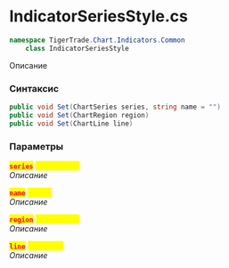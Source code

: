 
# IndicatorSeriesStyle.cs
```csharp
namespace TigerTrade.Chart.Indicators.Common  
    class IndicatorSeriesStyle
```

Описание

### Синтаксис
```csharp
public void Set(ChartSeries series, string name = "")
public void Set(ChartRegion region)
public void Set(ChartLine line)
```

### Параметры  
<mark style="color:red;">**`series`**</mark> <mark style="color:yellow;">`ChartSeries`</mark>  
 *Описание*  
  
<mark style="color:red;">**`name`**</mark> <mark style="color:yellow;">`string`</mark>  
 *Описание*  
  
<mark style="color:red;">**`region`**</mark> <mark style="color:yellow;">`ChartRegion`</mark>  
 *Описание*  
  
<mark style="color:red;">**`line`**</mark> <mark style="color:yellow;">`ChartLine`</mark>  
 *Описание*  
  

                    
                    